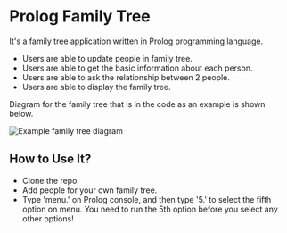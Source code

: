 # Prolog Family Tree
It's a family tree application written in Prolog programming language.
* Users are able to update people in family tree.
* Users are able to get the basic information about each person.
* Users are able to ask the relationship between 2 people.
* Users are able to display the family tree.

Diagram for the family tree that is in the code as an example is shown below.

![Example family tree diagram](https://cloud.githubusercontent.com/assets/9090535/22349031/9728bdf4-e416-11e6-8435-460283caf10e.jpg)

## How to Use It?
* Clone the repo.
* Add people for your own family tree.
* Type 'menu.' on Prolog console, and then type '5.' to select the fifth option on menu. 
You need to run the 5th option before you select any other options!
